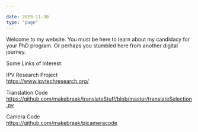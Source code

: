 ```yaml
---

date: 2019-11-30
type: "page"
---
```


Welcome to my website.  You must be here to learn about my candidacy for your PhD program.  Or perhaps you stumbled here from another digital journey. 

Some Links of Interest:

IPV Research Project\
https://www.ipvtechresearch.org/

Translation Code\
https://github.com/makebreak/translateStuff/blob/master/translateSelection.py

Camera Code \
https://github.com/makebreak/picameracode



















